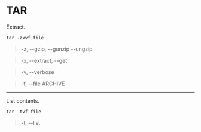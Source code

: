 # TAR

Extract.

    tar -zxvf file
>-z, --gzip, --gunzip --ungzip

>-x, --extract, --get

>-v, --verbose

>-f, --file ARCHIVE

----
List contents.

    tar -tvf file

>-t, --list

